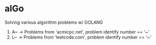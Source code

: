 # alGo
Solving various algorithm problems w/ GOLANG

1. A~ -> Problems from 'acmicpc.net', problem identify number == '~'
2. L~ -> Problems from 'leetcode.com', problem identify number == '~'
